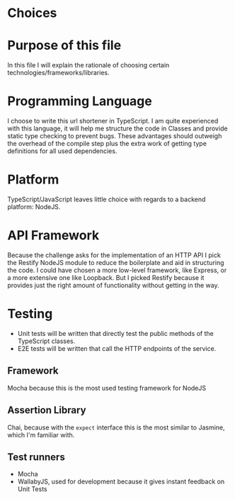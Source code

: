 Choices
=======

# Purpose of this file
In this file I will explain the rationale of choosing certain technologies/frameworks/libraries.

# Programming Language
I choose to write this url shortener in TypeScript. I am quite experienced with this language, it will help me 
structure the code in Classes and provide static type checking to prevent bugs. These advantages should outweigh the
overhead of the compile step plus the extra work of getting type definitions for all used dependencies.

# Platform
TypeScript/JavaScript leaves little choice with regards to a backend platform: NodeJS.

# API Framework
Because the challenge asks for the implementation of an HTTP API I pick the Restify NodeJS module to reduce the 
boilerplate and aid in structuring the code. I could have chosen a more low-level framework, like Express, or a more 
extensive one like Loopback. But I picked Restify because it provides just the right amount of functionality without 
getting in the way.

# Testing
- Unit tests will be written that directly test the public methods of the TypeScript classes.
- E2E tests will be written that call the HTTP endpoints of the service.

## Framework
Mocha because this is the most used testing framework for NodeJS

## Assertion Library
Chai, because with the `expect` interface this is the most similar to Jasmine, which I'm familiar with.

## Test runners
- Mocha
- WallabyJS, used for development because it gives instant feedback on Unit Tests
